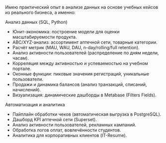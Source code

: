 Имею практический опыт в анализе данных на основе учебных кейсов из реального бизнеса, а именно:

Анализ данных (SQL, Python)

- Юнит-экономика: построение модели для оценки масштабируемости продукта.
- ABC/XYZ-анализ: ассортимент аптечной сети, товарные категории.
- Расчёт метрик (MAU, WAU, DAU, n-day/rolling/full retention).
- Анализ активности пользователей (распределение по дням недели, часам).
- Корреляция между активностью и успеваемостью на учебном портале.
- Оконные функции: пиковые значения регистраций, уникальные пользователи.
- Продажи и динамика балансов (анализ транзакций, списаний, начислений).
- Визуализация: динамические дашборды в Metabase (Filters Fields).

Автоматизация и аналитика

- Пайплайн обработки чеков (автоматическая выгрузка в PostgreSQL).
- Дашборд KPI аптечной сети (Superset).
- Анализ активности пользователей, рекламных кампаний.
- Обработка логов оплат, вовлечённости студентов.
- Аналитика для корпоративных клиентов (IT-Resume).
